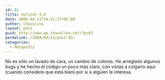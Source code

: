 ```yaml
---
id: 81
title: Versión 3.0
date: 2004-04-11T14:21:27+02:00
author: Chavalina
layout: post
guid: http://www.wp.chavalina.net/?p=81
permalink: /2004/04/11/post-81/
categories:
  - Metaposts
---
```

No es sólo un lavado de cara, un cambio de colores. He arreglado algunos bugs y he hecho el código un poco más claro, con vistas a colgarlo aqu&iacute; (cuando considere que está bien) por si a alguien le interesa.